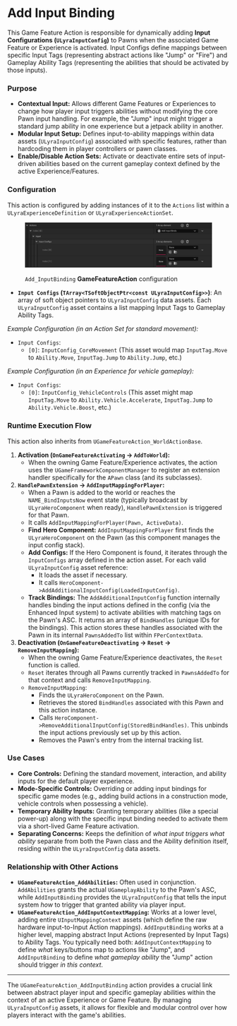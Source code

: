 # Add Input Binding

This Game Feature Action is responsible for dynamically adding **Input Configurations (`ULyraInputConfig`)** to Pawns when the associated Game Feature or Experience is activated. Input Configs define mappings between specific Input Tags (representing abstract actions like "Jump" or "Fire") and Gameplay Ability Tags (representing the abilities that should be activated by those inputs).

### Purpose

* **Contextual Input:** Allows different Game Features or Experiences to change how player input triggers abilities without modifying the core Pawn input handling. For example, the "Jump" input might trigger a standard jump ability in one experience but a jetpack ability in another.
* **Modular Input Setup:** Defines input-to-ability mappings within data assets (`ULyraInputConfig`) associated with specific features, rather than hardcoding them in player controllers or pawn classes.
* **Enable/Disable Action Sets:** Activate or deactivate entire sets of input-driven abilities based on the current gameplay context defined by the active Experience/Features.

### Configuration

This action is configured by adding instances of it to the `Actions` list within a `ULyraExperienceDefinition` or `ULyraExperienceActionSet`.

<figure><img src="../../../../.gitbook/assets/image (120).png" alt=""><figcaption><p><code>Add_InputBinding</code> <strong>GameFeatureAction</strong> configuration</p></figcaption></figure>

* **`Input Configs` (`TArray<TSoftObjectPtr<const ULyraInputConfig>>`)**: An array of soft object pointers to `ULyraInputConfig` data assets. Each `ULyraInputConfig` asset contains a list mapping Input Tags to Gameplay Ability Tags.

_Example Configuration (in an Action Set for standard movement):_

* `Input Configs`:
  * `[0]`: `InputConfig_CoreMovement` (This asset would map `InputTag.Move` to `Ability.Move`, `InputTag.Jump` to `Ability.Jump`, etc.)

_Example Configuration (in an Experience for vehicle gameplay):_

* `Input Configs`:
  * `[0]`: `InputConfig_VehicleControls` (This asset might map `InputTag.Move` to `Ability.Vehicle.Accelerate`, `InputTag.Jump` to `Ability.Vehicle.Boost`, etc.)

### Runtime Execution Flow

This action also inherits from `UGameFeatureAction_WorldActionBase`.

1. **Activation (`OnGameFeatureActivating` -> `AddToWorld`):**
   * When the owning Game Feature/Experience activates, the action uses the `UGameFrameworkComponentManager` to register an extension handler specifically for the `APawn` class (and its subclasses).
2. **`HandlePawnExtension` -> `AddInputMappingForPlayer`:**
   * When a Pawn is added to the world or reaches the `NAME_BindInputsNow` event state (typically broadcast by `ULyraHeroComponent` when ready), `HandlePawnExtension` is triggered for that Pawn.
   * It calls `AddInputMappingForPlayer(Pawn, ActiveData)`.
   * **Find Hero Component:** `AddInputMappingForPlayer` first finds the `ULyraHeroComponent` on the Pawn (as this component manages the input config stack).
   * **Add Configs:** If the Hero Component is found, it iterates through the `InputConfigs` array defined in the action asset. For each valid `ULyraInputConfig` asset reference:
     * It loads the asset if necessary.
     * It calls `HeroComponent->AddAdditionalInputConfig(LoadedInputConfig)`.
   * **Track Bindings:** The `AddAdditionalInputConfig` function internally handles binding the input actions defined in the config (via the Enhanced Input system) to activate abilities with matching tags on the Pawn's ASC. It returns an array of `BindHandles` (unique IDs for the bindings). This action stores these handles associated with the Pawn in its internal `PawnsAddedTo` list within `FPerContextData`.
3. **Deactivation (`OnGameFeatureDeactivating` -> `Reset` -> `RemoveInputMapping`):**
   * When the owning Game Feature/Experience deactivates, the `Reset` function is called.
   * `Reset` iterates through all Pawns currently tracked in `PawnsAddedTo` for that context and calls `RemoveInputMapping`.
   * `RemoveInputMapping`:
     * Finds the `ULyraHeroComponent` on the Pawn.
     * Retrieves the stored `BindHandles` associated with this Pawn and this action instance.
     * Calls `HeroComponent->RemoveAdditionalInputConfig(StoredBindHandles)`. This unbinds the input actions previously set up by this action.
     * Removes the Pawn's entry from the internal tracking list.

### Use Cases

* **Core Controls:** Defining the standard movement, interaction, and ability inputs for the default player experience.
* **Mode-Specific Controls:** Overriding or adding input bindings for specific game modes (e.g., adding build actions in a construction mode, vehicle controls when possessing a vehicle).
* **Temporary Ability Inputs:** Granting temporary abilities (like a special power-up) along with the specific input binding needed to activate them via a short-lived Game Feature activation.
* **Separating Concerns:** Keeps the definition of _what input triggers what ability_ separate from both the Pawn class and the Ability definition itself, residing within the `ULyraInputConfig` data assets.

### Relationship with Other Actions

* **`UGameFeatureAction_AddAbilities`:** Often used in conjunction. `AddAbilities` grants the actual `UGameplayAbility` to the Pawn's ASC, while `AddInputBinding` provides the `ULyraInputConfig` that tells the input system _how_ to trigger that granted ability via player input.
* **`UGameFeatureAction_AddInputContextMapping`:** Works at a lower level, adding entire `UInputMappingContext` assets (which define the raw hardware input-to-Input Action mappings). `AddInputBinding` works at a higher level, mapping abstract Input Actions (represented by Input Tags) to Ability Tags. You typically need both: `AddInputContextMapping` to define _what_ keys/buttons map to actions like "Jump", and `AddInputBinding` to define _what gameplay ability_ the "Jump" action should trigger _in this context_.

***

The `UGameFeatureAction_AddInputBinding` action provides a crucial link between abstract player input and specific gameplay abilities within the context of an active Experience or Game Feature. By managing `ULyraInputConfig` assets, it allows for flexible and modular control over how players interact with the game's abilities.
